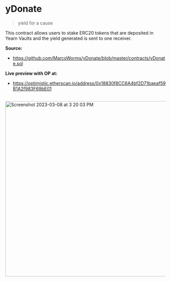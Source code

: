 # yDonate

> yield for a cause

This contract allows users to stake ERC20 tokens that are deposited in Yearn Vaults and the yield generated is sent to one receiver.

**Source:**
- https://github.com/MarcoWorms/yDonate/blob/master/contracts/yDonate.sol  

**Live preview with OP at:**
- https://optimistic.etherscan.io/address/0x18830f8CC6A4bf2D71baeaf59B1A2f983F69bE01


<br />
<img width="550" alt="Screenshot 2023-03-08 at 3 20 03 PM" src="https://user-images.githubusercontent.com/7863230/223864367-aca4a115-0c7b-40a7-9c22-c8297737985a.png">
